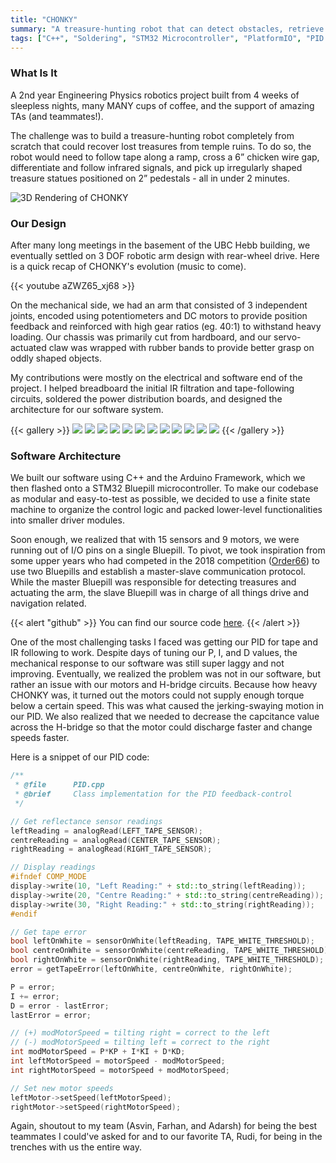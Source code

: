```yaml
---
title: "CHONKY"
summary: "A treasure-hunting robot that can detect obstacles, retrieve treasures, and navigate autonomously."
tags: ["C++", "Soldering", "STM32 Microcontroller", "PlatformIO", "PID Control"]
---
```


### What Is It
A 2nd year Engineering Physics robotics project built from 4 weeks of sleepless nights, many MANY cups of coffee, and the support of amazing TAs (and teammates!).

The challenge was to build a treasure-hunting robot completely from scratch that could recover lost treasures from temple ruins. To do so, the robot would need to follow tape along a ramp, cross a 6” chicken wire gap, differentiate and follow infrared signals, and pick up irregularly shaped treasure statues positioned on 2” pedestals - all in under 2 minutes.

![3D Rendering of CHONKY](gallery/3D_render.png)

### Our Design
After many long meetings in the basement of the UBC Hebb building, we eventually settled on 3 DOF robotic arm design with rear-wheel drive. Here is a quick recap of CHONKY's evolution (music to come).

{{< youtube aZWZ65_xj68 >}}

On the mechanical side, we had an arm that consisted of 3 independent joints, encoded using potentiometers and DC motors to provide position feedback and reinforced with high gear ratios (eg. 40:1) to withstand heavy loading. Our chassis was primarily cut from hardboard, and our servo-actuated claw was wrapped with rubber bands to provide better grasp on oddly shaped objects.

My contributions were mostly on the electrical and software end of the project. I helped breadboard the initial IR filtration and tape-following circuits, soldered the power distribution boards, and designed the architecture for our software system.

{{< gallery >}}
  <img src="gallery/img1.jpg" class="grid-w33" />
  <img src="gallery/img2.jpg" class="grid-w33" />
  <img src="gallery/img3.jpg" class="grid-w33" />
  <img src="gallery/img4.jpg" class="grid-w33" />
  <img src="gallery/img5.jpg" class="grid-w33" />
  <img src="gallery/img6.jpg" class="grid-w33" />
  <img src="gallery/img7.jpg" class="grid-w33" />
  <img src="gallery/img8.jpg" class="grid-w33" />
  <img src="gallery/img9.jpg" class="grid-w33" />
  <img src="gallery/img10.jpg" class="grid-w33" />
  <img src="gallery/img11.jpg" class="grid-w33" />
  <img src="gallery/img12.jpg" class="grid-w33" />
{{< /gallery >}}

### Software Architecture
We built our software using C++ and the Arduino Framework, which we then flashed onto a STM32 Bluepill microcontroller. To make our codebase as modular and easy-to-test as possible, we decided to use a finite state machine to organize the control logic and packed lower-level functionalities into smaller driver modules.

Soon enough, we realized that with 15 sensors and 9 motors, we were running out of I/O pins on a single Bluepill. To pivot, we took inspiration from some upper years who had competed in the 2018 competition ([Order66](https://order66bot.github.io/)) to use two Bluepills and establish a master-slave communication protocol. While the master Bluepill was responsible for detecting treasures and actuating the arm, the slave Bluepill was in charge of all things drive and navigation related.

{{< alert "github" >}}
You can find our source code [here](https://github.com/evinli/CHONKY).
{{< /alert >}}

One of the most challenging tasks I faced was getting our PID for tape and IR following to work. Despite days of tuning our P, I, and D values, the mechanical response to our software was still super laggy and not improving. Eventually, we realized the problem was not in our software, but rather an issue with our motors and H-bridge circuits. Because how heavy CHONKY was, it turned out the motors could not supply enough torque below a certain speed. This was what caused the jerking-swaying motion in our PID. We also realized that we needed to decrease the capcitance value across the H-bridge so that the motor could discharge faster and change speeds faster.

Here is a snippet of our PID code:

```cpp
/**
 * @file      PID.cpp
 * @brief     Class implementation for the PID feedback-control
 */

// Get reflectance sensor readings
leftReading = analogRead(LEFT_TAPE_SENSOR);
centreReading = analogRead(CENTER_TAPE_SENSOR);
rightReading = analogRead(RIGHT_TAPE_SENSOR);

// Display readings
#ifndef COMP_MODE
display->write(10, "Left Reading:" + std::to_string(leftReading));
display->write(20, "Centre Reading:" + std::to_string(centreReading));
display->write(30, "Right Reading:" + std::to_string(rightReading));
#endif

// Get tape error
bool leftOnWhite = sensorOnWhite(leftReading, TAPE_WHITE_THRESHOLD);
bool centreOnWhite = sensorOnWhite(centreReading, TAPE_WHITE_THRESHOLD);
bool rightOnWhite = sensorOnWhite(rightReading, TAPE_WHITE_THRESHOLD);
error = getTapeError(leftOnWhite, centreOnWhite, rightOnWhite);

P = error;
I += error;
D = error - lastError;
lastError = error;

// (+) modMotorSpeed = tilting right = correct to the left
// (-) modMotorSpeed = tilting left = correct to the right
int modMotorSpeed = P*KP + I*KI + D*KD;
int leftMotorSpeed = motorSpeed - modMotorSpeed;
int rightMotorSpeed = motorSpeed + modMotorSpeed;

// Set new motor speeds
leftMotor->setSpeed(leftMotorSpeed);
rightMotor->setSpeed(rightMotorSpeed);
```

Again, shoutout to my team (Asvin, Farhan, and Adarsh) for being the best teammates I could've asked for and to our favorite TA, Rudi, for being in the trenches with us the entire way.

